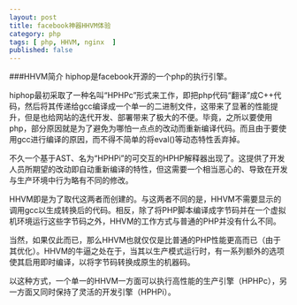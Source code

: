 ```yaml
---
layout: post
title: facebook神器HHVM体验
category: php
tags: [ php, HHVM, nginx  ]
published: false
---
```


###HHVM简介
hiphop是facebook开源的一个php的执行引擎。

hiphop最初采取了一种名叫“HPHPc”形式来工作，即把php代码“翻译”成C++代码，然后将其传递给gcc编译成一个单一的二进制文件，这带来了显著的性能提升，但是也给网站的迭代开发、部署带来了极大的不便。毕竟，之所以要使用php，部分原因就是为了避免为哪怕一点点的改动而重新编译代码。而且由于要使用gcc进行编译的原因，而不得不简单的将eval()等动态特性丢弃掉。

不久一个基于AST、名为“HPHPi”的可交互的HPHP解释器出现了。这提供了开发人员所期望的改动即自动重新编译的特性，但这需要一个相当恶心的、导致在开发与生产环境中行为略有不同的修改。

HHVM即是为了取代这两者而创建的。与这两者不同的是，HHVM不需要显示的调用gcc以生成转换后的代码。相反，除了将PHP脚本编译成字节码并在一个虚拟机环境运行这些字节码之外，HHVM的工作方式与普通的PHP并没有什么不同。

当然，如果仅此而已，那么HHVM也就仅仅是比普通的PHP性能更高而已（由于其优化）。HHVM的牛逼之处在于，当其以生产模式运行时，有一系列额外的选项使其启用即时编译，以将字节码转换成原生的机器码。

以这种方式，一个单一的HHVM一方面可以执行高性能的生产引擎（HPHPc），另一方面又同时保持了灵活的开发引擎（HPHPi）。

